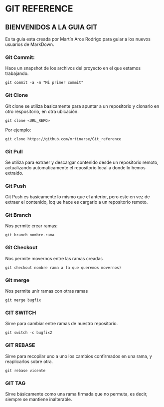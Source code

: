 # GIT REFERENCE

## BIENVENIDOS A LA GUIA GIT

Es ta guia esta creada por Martín Arce Rodrigo para guiar a los nuevos usuarios de MarkDown.

### Git Commit:
Hace un snapshot de los archivos del proyecto en el que estamos trabajando.

```
git commit -a -m "Mi primer commit"
```

### Git Clone

Git clone se utiliza basicamente para apuntar a un repositorio y clonarlo en otro respositorio, en otra ubicación.

```
git clone <URL_REPO>
```

Por ejemplo:
```
git clone https://github.com/mrtinarse/Git_reference
```

### Git Pull
Se utiliza para extraer y descargar contenido desde un repositorio remoto, actualizando automaticamente el repositorio local a donde lo hemos extraido.

### Git Push
Git Push es basicamente lo mismo que el anterior, pero este en vez de extraer el contenido, loq ue hace es cargarlo a un repositorio remoto.

### Git Branch

Nos permite crear ramas:

```
git branch nombre-rama
```

### Git Checkout
Nos permite movernos entre las ramas creadas

```
git checkout nombre rama a la que queremos movernos)
```

### Git merge
Nos permite unir ramas con otras ramas

```
git merge bugfix 
```

### GIT SWITCH
Sirve para cambiar entre ramas de nuestro repositorio. 

```
git switch -c bugfix2
```

### GIT REBASE
Sirve para recopilar uno a uno los cambios confirmados en una rama, y reaplicarlos sobre otra.

```
git rebase vicente
```

### GIT TAG 
Sirve básicamente como una rama firmada que no permuta, es decir, siempre se mantiene inalterable.
